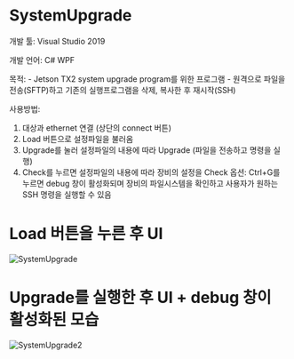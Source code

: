 # SystemUpgrade

개발 툴: Visual Studio 2019

개발 언어: C# WPF

목적:
     - Jetson TX2 system upgrade program를 위한 프로그램
     - 원격으로 파일을 전송(SFTP)하고 기존의 실행프로그램을 삭제, 복사한 후 재시작(SSH)
 
사용방법:
1. 대상과 ethernet 연결 (상단의 connect 버튼)
2. Load 버튼으로 설정파일을 불러옴
3. Upgrade를 눌러 설정파일의 내용에 따라 Upgrade (파일을 전송하고 명령을 실행)
4. Check를 누르면 설정파일의 내용에 따라 장비의 설정을 Check
옵션: Ctrl+G를 누르면 debug 창이 활성화되며 장비의 파일시스템을 확인하고 사용자가 원하는 SSH 명령을 실행할 수 있음
    
# Load 버튼을 누른 후 UI
![SystemUpgrade](https://user-images.githubusercontent.com/28644565/136670894-fc1ce0d5-cca2-474a-bef1-f45ea9a921b5.PNG)

# Upgrade를 실행한 후 UI + debug 창이 활성화된 모습
![SystemUpgrade2](https://user-images.githubusercontent.com/28644565/136670895-e7b400c6-7f22-48c6-a37c-0a8df3054ba4.PNG)
